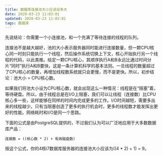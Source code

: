 ```yaml
---
title: 数据库连接池大小应该设多大
date: 2020-03-23 11:03:01
updated: 2020-03-23 11:03:01
tags: 数据库
---
```


先说结论：你需要一个小连接池，和一个充满了等待连接的线程的队列。

<!-- more -->

连接池不是越大越好，池的大小表示服务器同时能进行连接数量，但一颗CPU核心同一时刻只能执行一个线程，然后操作系统切换上下文，核心开始执行另一个线程的代码，以此类推。给定一颗CPU核心，其顺序执行A和B永远比通过时间分片“同时”执行A和B要快，这是一条计算机科学的基本法则。一旦线程的数量超过了CPU核心的数量，再增加线程数系统就只会更慢，而不是更快。所以，初步结论：池大小 = CPU核心数。
  
如果我们将池大小设为CPU核心数，就会出现这么一种情况：线程是在“阻塞”着，等待硬盘。所以，由于线程总是在I/O上阻塞，我们可以让线程（连接数）比CPU核心多一些，这样能够在同样的时间内完成更多的工作。I/O时间越短，需要多出来的线程越少。只有当阻塞创造了更多的执行机会时，更多的线程数才能发挥出更好的性能。网络耗时和I/O是同一个思路。

下面的公式是由PostgreSQL提供的，不过我们认为可以广泛地应用于大多数数据库产品：

`连接数 = ((核心数 * 2) + 有效磁盘数)`

按这个公式，你的4核i7数据库服务器的连接池大小应该为((4 * 2) + 1) = 9。
